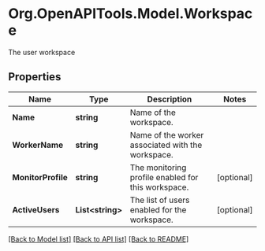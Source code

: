 # Org.OpenAPITools.Model.Workspace
The user workspace

## Properties

Name | Type | Description | Notes
------------ | ------------- | ------------- | -------------
**Name** | **string** | Name of the workspace. | 
**WorkerName** | **string** | Name of the worker associated with the workspace. | 
**MonitorProfile** | **string** | The monitoring profile enabled for this workspace. | [optional] 
**ActiveUsers** | **List&lt;string&gt;** | The list of users enabled for the workspace. | [optional] 

[[Back to Model list]](../README.md#documentation-for-models) [[Back to API list]](../README.md#documentation-for-api-endpoints) [[Back to README]](../README.md)


